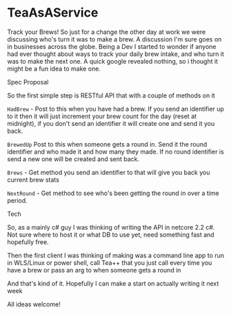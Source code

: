 # TeaAsAService
Track your Brews!
So just for a change the other day at work we were discussing who's turn it was to make a brew. A discussion I'm sure goes on in businesses across the globe.
Being a Dev I started to wonder if anyone had ever thought about ways to track your daily brew intake, and who turn it was to make the next one. A quick google revealed nothing, so i thought it might be a fun idea to make one. 

Spec Proposal 

So the first simple step is RESTful API that with a couple of methods on it

`HadBrew` - Post to this when you have had a brew. If you send an identifier up to it then it will just increment your brew count for the day (reset at midnight), if you don't send an identifier it will create one and send it you back.

`BrewedUp` Post to this when someone gets a round in. Send it the round identifier and who made it and how many they made. If no round identifier  is send a new one will be created and sent back.

`Brews` - Get method you send an identifier  to that will give you back you current brew stats

`NextRound` - Get method to see who's been getting the round in over a time period.

Tech

So, as a mainly c# guy I was thinking of writing the API in netcore 2.2 c#. Not sure where to host it or what DB to use yet, need something fast and hopefully free.

Then the first client I was thinking of making was a command line app to run in WLS/Linux or power shell, call Tea++ that you just call every time you have a brew or pass an arg to when someone gets a round in

And that's kind of it. Hopefully I can make a start on actually writing it next week

All ideas welcome!

